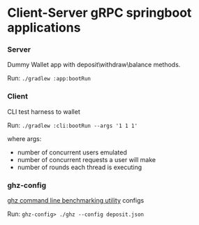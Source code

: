 # Client-Server gRPC springboot applications

### Server
Dummy Wallet app with deposit\withdraw\balance methods.

Run: `./gradlew :app:bootRun`

### Client
CLI test harness to wallet

Run: `./gradlew :cli:bootRun --args '1 1 1'`

where args:
* number of concurrent users emulated
* number of concurrent requests a user will make
* number of rounds each thread is executing

### ghz-config
[ghz command line benchmarking utility](https://ghz.sh/) configs

Run: `ghz-config> ./ghz --config deposit.json`
